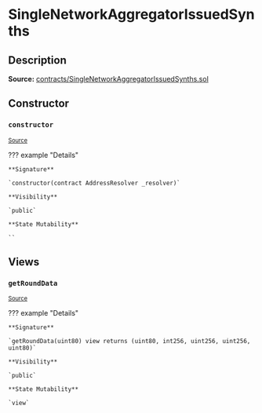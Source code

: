 # SingleNetworkAggregatorIssuedSynths

## Description

**Source:** [contracts/SingleNetworkAggregatorIssuedSynths.sol](https://github.com/Synthetixio/synthetix/tree/v2.64.0-alpha/contracts/SingleNetworkAggregatorIssuedSynths.sol)

## Constructor

### `constructor`

<sub>[Source](https://github.com/Synthetixio/synthetix/tree/v2.64.0-alpha/contracts/SingleNetworkAggregatorIssuedSynths.sol#L7)</sub>

??? example "Details"

    **Signature**

    `constructor(contract AddressResolver _resolver)`

    **Visibility**

    `public`

    **State Mutability**

    ``

## Views

### `getRoundData`

<sub>[Source](https://github.com/Synthetixio/synthetix/tree/v2.64.0-alpha/contracts/SingleNetworkAggregatorIssuedSynths.sol#L9)</sub>

??? example "Details"

    **Signature**

    `getRoundData(uint80) view returns (uint80, int256, uint256, uint256, uint80)`

    **Visibility**

    `public`

    **State Mutability**

    `view`
